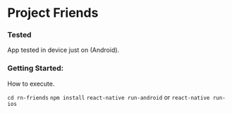 # Project Friends
### Tested
App tested in device just on (Android).
### Getting Started:

How to execute.

`cd rn-friends`
`npm install`
`react-native run-android`
or
`react-native run-ios`